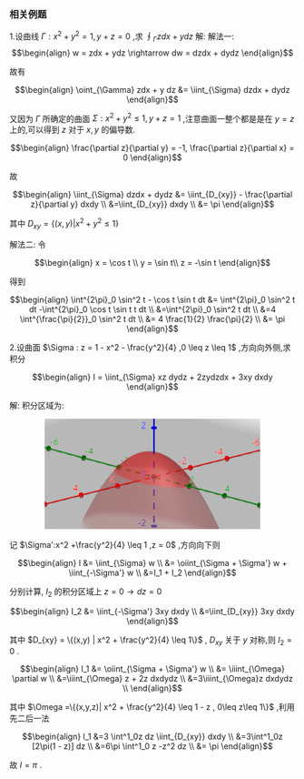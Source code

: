### 相关例题
1.设曲线 $\Gamma : x^2 + y^2 = 1 , y + z = 0$ ,求 $\oint_{\Gamma} zdx + y dz$
解:
解法一:
$$\begin{align}
    w = zdx + ydz \rightarrow dw = dzdx + dydz
\end{align}$$

故有

$$\begin{align}
    \oint_{\Gamma} zdx + y dz &= \iint_{\Sigma} dzdx + dydz
\end{align}$$

又因为 $\Gamma$ 所确定的曲面 $\Sigma :x^2 + y^2 \leq 1 , y + z = 1$ ,注意曲面一整个都是是在 $y = z$ 上的,可以得到 $z$ 对于 $x,y$ 的偏导数.

$$\begin{align}
    \frac{\partial z}{\partial y} = -1, \frac{\partial z}{\partial x} = 0 
\end{align}$$

故

$$\begin{align}
    \iint_{\Sigma} dzdx + dydz &= \iint_{D_{xy}} - \frac{\partial z}{\partial y} dxdy \\
    &=\iint_{D_{xy}}  dxdy \\
    &= \pi
\end{align}$$

其中 $D_{xy} = \left\{(x,y)| x^2 + y^2 \leq 1 \right\}$

解法二:
令

$$\begin{align}
    x = \cos t \\
    y = \sin t\\
    z = -\sin t
\end{align}$$

得到

$$\begin{align}
    \int^{2\pi}_0 \sin^2 t - \cos t \sin t dt &= \int^{2\pi}_0 \sin^2 t dt -\int^{2\pi}_0 \cos t \sin t t dt  \\
    &=\int^{2\pi}_0 \sin^2 t dt \\
    &=4 \int^{\frac{\pi}{2}}_0 \sin^2 t dt \\
    &= 4 \frac{1}{2} \frac{\pi}{2} \\
    &= \pi
\end{align}$$


2.设曲面 $\Sigma : z = 1 - x^2 - \frac{y^2}{4} ,0 \leq z \leq 1$ ,方向向外侧,求积分

$$\begin{align}
    I = \iint_{\Sigma} xz dydz + 2zydzdx + 3xy dxdy
\end{align}$$

解:
积分区域为:
<center>
<img src="./image/image-2.png">
</center>


记 $\Sigma':x^2 +\frac{y^2}{4} \leq 1 ,z = 0$ ,方向向下则

$$\begin{align}
    I &= \iint_{\Sigma} w \\
    &= \oiint_{\Sigma + \Sigma'} w + \iint_{-\Sigma'} w \\
    &=I_1 + I_2
\end{align}$$

分别计算, $I_2$ 的积分区域上 $z = 0 \rightarrow dz = 0$

$$\begin{align}
    I_2 &= \iint_{-\Sigma'} 3xy dxdy \\
    &=\iint_{D_{xy}} 3xy dxdy
\end{align}$$

其中 $D_{xy} = \{(x,y) | x^2 + \frac{y^2}{4} \leq 1\}$ , $D_{xy}$ 关于 $y$ 对称,则 $I_2 = 0$ .

$$\begin{align}
    I_1 &= \oiint_{\Sigma + \Sigma'} w \\
    &= \iiint_{\Omega} \partial w \\
    &=\iiint_{\Omega} z + 2z dxdydz \\
    &=3\iiint_{\Omega}z dxdydz \\
\end{align}$$

其中 $\Omega =\{(x,y,z)| x^2 + \frac{y^2}{4} \leq 1 - z , 0\leq z\leq 1\}$ ,利用先二后一法

$$\begin{align}
    I_1 &=3 \int^1_0z dz \iint_{D_{xy}} dxdy \\
    &=3\int^1_0z [2\pi(1 - z)] dz \\
    &=6\pi \int^1_0 z -z^2 dz \\
    &= \pi
\end{align}$$

故 $I = \pi$ .